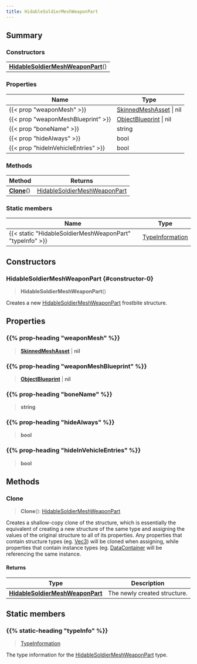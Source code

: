 ```yaml
---
title: HidableSoldierMeshWeaponPart
---
```



## Summary
### Constructors
| |
| ----------- |
| **[HidableSoldierMeshWeaponPart](#constructor-0)**() |

### Properties
| Name | Type |
| ---- | ---- |
| {{< prop "weaponMesh" >}} | [SkinnedMeshAsset](/vext/ref/fb/skinnedmeshasset) \| nil |
| {{< prop "weaponMeshBlueprint" >}} | [ObjectBlueprint](/vext/ref/fb/objectblueprint) \| nil |
| {{< prop "boneName" >}} | string |
| {{< prop "hideAlways" >}} | bool |
| {{< prop "hideInVehicleEntries" >}} | bool |

### Methods
| Method | Returns |
| ------ | ---- |
| **[Clone](#clone)**() | [HidableSoldierMeshWeaponPart](/vext/ref/fb/hidablesoldiermeshweaponpart) |

### Static members
| Name | Type |
| ---- | ---- |
| {{< static "HidableSoldierMeshWeaponPart" "typeInfo" >}} | [TypeInformation](/vext/ref/shared/class/typeinformation) |

## Constructors
### HidableSoldierMeshWeaponPart {#constructor-0}
> **HidableSoldierMeshWeaponPart**()

Creates a new [HidableSoldierMeshWeaponPart](/vext/ref/fb/hidablesoldiermeshweaponpart) frostbite structure.

## Properties
### {{% prop-heading "weaponMesh" %}}
> **[SkinnedMeshAsset](/vext/ref/fb/skinnedmeshasset)** | **nil**

### {{% prop-heading "weaponMeshBlueprint" %}}
> **[ObjectBlueprint](/vext/ref/fb/objectblueprint)** | **nil**

### {{% prop-heading "boneName" %}}
> **string**

### {{% prop-heading "hideAlways" %}}
> **bool**

### {{% prop-heading "hideInVehicleEntries" %}}
> **bool**

## Methods
### Clone
> **Clone**(): [HidableSoldierMeshWeaponPart](/vext/ref/fb/hidablesoldiermeshweaponpart)

Creates a shallow-copy clone of the structure, which is essentially the equivalent of creating a new structure of the same type and assigning the values of the original structure to all of its properties. Any properties that contain structure types (eg. [Vec3](/vext/ref/shared/class/vec3)) will be cloned when assigning, while properties that contain instance types (eg. [DataContainer](/vext/ref/shared/class/datacontainer) will be referencing the same instance.

#### Returns
| Type | Description |
| ---- | ----------- |
| **[HidableSoldierMeshWeaponPart](/vext/ref/fb/hidablesoldiermeshweaponpart)** | The newly created structure. |

## Static members
### {{% static-heading "typeInfo" %}}
> [TypeInformation](/vext/ref/shared/class/typeinformation)

The type information for the [HidableSoldierMeshWeaponPart](/vext/ref/fb/hidablesoldiermeshweaponpart) type.

